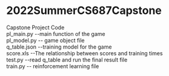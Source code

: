 # 2022SummerCS687Capstone
Capstone Project Code   
pl_main.py --main function of the game   
pl_model.py -- game object file  
q_table.json --training model for the game  
score.xls --The relationship between scores and training times  
test.py --read q_table and run the final result file  
train.py -- reinforcement learning file  
  
